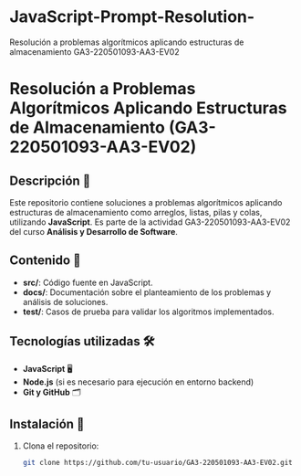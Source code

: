 # JavaScript-Prompt-Resolution-
Resolución a problemas algorítmicos aplicando estructuras de almacenamiento GA3-220501093-AA3-EV02
# Resolución a Problemas Algorítmicos Aplicando Estructuras de Almacenamiento (GA3-220501093-AA3-EV02)

## Descripción 📌
Este repositorio contiene soluciones a problemas algorítmicos aplicando estructuras de almacenamiento como arreglos, listas, pilas y colas, utilizando **JavaScript**. Es parte de la actividad GA3-220501093-AA3-EV02 del curso **Análisis y Desarrollo de Software**.

## Contenido 📁
- **src/**: Código fuente en JavaScript.
- **docs/**: Documentación sobre el planteamiento de los problemas y análisis de soluciones.
- **test/**: Casos de prueba para validar los algoritmos implementados.

## Tecnologías utilizadas 🛠️
- **JavaScript** 🖥️
- **Node.js** (si es necesario para ejecución en entorno backend)
- **Git y GitHub** 🗂️

## Instalación 🚀
1. Clona el repositorio:
   ```bash
   git clone https://github.com/tu-usuario/GA3-220501093-AA3-EV02.git
